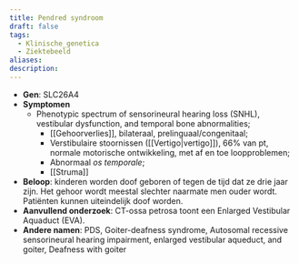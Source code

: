 ```yaml
---
title: Pendred syndroom
draft: false
tags:
  - Klinische_genetica
  - Ziektebeeld
aliases: 
description:
---
```





- **Gen**: SLC26A4
- **Symptomen**
	- Phenotypic spectrum of sensorineural hearing loss (SNHL), vestibular dysfunction, and temporal bone abnormalities;
		- [[Gehoorverlies]], bilateraal, prelinguaal/congenitaal;
		- Verstibulaire stoornissen ([[Vertigo|vertigo]]), 66% van pt, normale motorische ontwikkeling, met af en toe loopproblemen;
		- Abnormaal *os temporale*;
		- [[Struma]]
- **Beloop**: kinderen worden doof geboren of tegen de tijd dat ze drie jaar zijn. Het gehoor wordt meestal slechter naarmate men ouder wordt. Patiënten kunnen uiteindelijk doof worden. 
- **Aanvullend onderzoek**: CT-ossa petrosa toont een Enlarged Vestibular Aquaduct (EVA).
- **Andere namen**: PDS, Goiter-deafness syndrome, Autosomal recessive sensorineural hearing impairment, enlarged vestibular aqueduct, and goiter, Deafness with goiter




